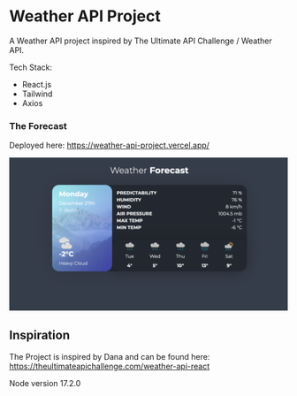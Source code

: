 # Weather API Project

A Weather API project inspired by The Ultimate API Challenge / Weather API.

Tech Stack:

- React.js
- Tailwind
- Axios

### The Forecast

Deployed here: https://weather-api-project.vercel.app/

![The Forecast View](weather-project/src/styles/assets/weather-api-project.png?raw=true)

## Inspiration

The Project is inspired by Dana and can be found here: https://theultimateapichallenge.com/weather-api-react

Node version 17.2.0
